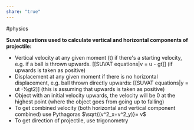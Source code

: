 ```yaml
---
share: "true"
---
```

#physics

**Suvat equations used to calculate vertical and horizontal components of projectile:**
- Vertical velocity at any given moment (t) if there's a starting velocity, e.g. if a ball is thrown upwards. [[SUVAT equations|v = u - gt]] (if upwards is taken as positive)
- Displacement at any given moment if there is no horizontal displacement, e.g. ball thrown directly upwards: [[SUVAT equations|y = ut -½gt2]] (this is assuming that upwards is taken as positive)
- Object with an initial velocity upwards, the velocity will be 0 at the highest point (where the object goes from going up to falling)
- To get combined velocity (both horizontal and vertical component combined) use Pythagoras $\sqrt{(v^2_x+v^2_y)}= v$
- To get direction of projectile, use trigonometry
